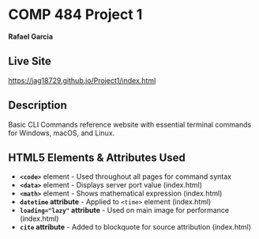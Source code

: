 # COMP 484 Project 1

**Rafael Garcia**

## Live Site
https://jag18729.github.io/Project1/index.html

## Description
Basic CLI Commands reference website with essential terminal commands for Windows, macOS, and Linux.


## HTML5 Elements & Attributes Used
- **`<code>`** element - Used throughout all pages for command syntax
- **`<data>`** element - Displays server port value (index.html)
- **`<math>`** element - Shows mathematical expression (index.html)
- **`datetime` attribute** - Applied to `<time>` element (index.html)
- **`loading="lazy"` attribute** - Used on main image for performance (index.html)
- **`cite` attribute** - Added to blockquote for source attribution (index.html)